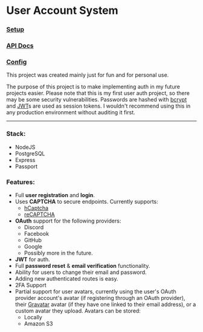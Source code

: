 # User Account System

### [Setup](https://github.com/RelatedTitle/user-account-system/wiki/Setup)
### [API Docs](https://github.com/RelatedTitle/user-account-system/wiki/API-Docs)
### [Config](https://github.com/RelatedTitle/user-account-system/wiki/Config)

This project was created mainly just for fun and for personal use. 

The purpose of this project is to make implementing auth in my future projects easier. Please note that this is my first user auth project, so there may be some security vulnerabilities. Passwords are hashed with [bcrypt](https://github.com/kelektiv/node.bcrypt.js) and [JWT](https://jwt.io/)s are used as session tokens. I wouldn't recommend using this in any production environment without auditing it first.

***

### Stack:
* NodeJS
* PostgreSQL
* Express
* Passport

### Features:
* Full **user registration** and **login**.
* Uses **CAPTCHA** to secure endpoints. Currently supports:
	* [hCaptcha](https://www.hcaptcha.com/)
	* [reCAPTCHA](https://www.google.com/recaptcha/about/)
* **OAuth** support for the following providers:
	* Discord
	* Facebook
	* GitHub
	* Google
	* Possibly more in the future.
* **JWT** for auth.
* Full **password reset** & **email verification** functionality.
* Ability for users to change their email and password.
* Adding new authenticated routes is easy.
* 2FA Support
* Partial support for user avatars, currently using the user's OAuth provider account's avatar (if registering through an OAuth provider), their [Gravatar](https://en.gravatar.com/) avatar (if they have one linked to their email address), or a custom avatar they upload. Avatars can be stored:
	* Locally
	* Amazon S3
